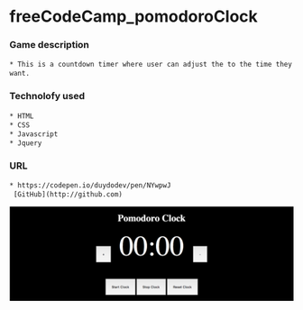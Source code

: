 # freeCodeCamp_pomodoroClock
### Game description
    * This is a countdown timer where user can adjust the to the time they want.
### Technolofy used
    * HTML
    * CSS
    * Javascript
    * Jquery
### URL
    * https://codepen.io/duydodev/pen/NYwpwJ
     [GitHub](http://github.com)

![Image of Pomodoro](/pomodoro.png)